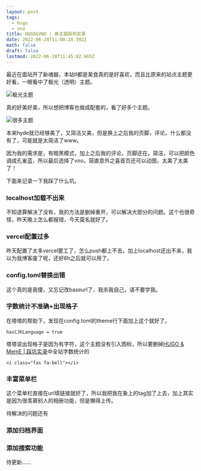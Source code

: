 ```yaml
---
layout: post
tags:
  - hugo
  - vno
title: HUGO&VNO | 换主题踩坑实录
date: 2022-06-28T11:08:28.392Z
math: false
draft: false
lastmod: 2022-06-28T11:45:02.665Z
---
```

最近在面站开了新魂器，本站tl都是美食真的是好喜欢，而且比原来的站点主题更好看，一眼看中了极光（透明）主题。

![极光主题](/img/微信图片_20220628191853.jpg)

真的好美好美，所以想把博客也做成配套的，看了好多个主题。

![很多主题](/img/微信图片_20220628191914.jpg)

本来hyde就已经够美了，又简洁又美，但是换上之后我的页脚，评论，什么都没有了，可能就是太简洁了www。

因为我的需求是，有暗黑模式，加上之后我的评论，页脚还在，简洁，可以把颜色调成孔雀蓝，所以最后选择了vno，简直意外之喜首页还可以动图，太美了太美了！

下面来记录一下我踩了什么坑。

### localhost加载不出来

不知道算解决了没有，我的方法是删掉重开，可以解决大部分的问题。这个也很奇怪，昨天晚上怎么都报错，今天莫名就好了。

### vercel配置过多

昨天配置了太多vercel罢工了，怎么push都上不去，加上localhost还出不来，我以为我博客废了呢，还好6h之后就可以用了。

### config.toml替换出错

这个真的是我傻，又忘记改baseurl了，我杀我自己，请不要学我。

### 字数统计不准确+出现格子

在塔塔的帮助下，发现在config.toml的theme行下面加上这个就好了。

```
hasCJKLanguage = true 
```

塔塔说出现格子是因为有字符，这个主题没有引入图标，所以要删掉[HUGO & MemE | 踩坑实录](https://changingmoments.vercel.app/2022/05/hugo-meme-%E8%B8%A9%E5%9D%91%E5%AE%9E%E5%BD%95/)中全站字数统计的

```
<i class="fas fa-bell"></i>
```


### 丰富菜单栏

这个菜单栏直接在url填链接就好了，所以我把我在象上的tag加了上去，加上其实是因为很羡慕别人的相册功能，但是懒得上传。

待解决的问题还有

### 添加归档界面

### 添加搜索功能

待更新......